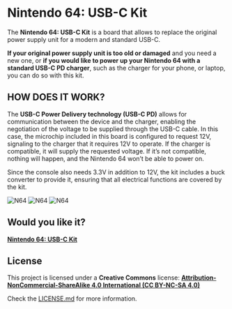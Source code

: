 # Nintendo 64: USB-C Kit

The **Nintendo 64: USB-C Kit** is a board that allows to replace the original power supply unit for a modern and standard USB-C.

**If your original power supply unit is too old or damaged** and you need a new one, or **if you would like to power up your Nintendo 64 with a standard USB-C PD charger**, such as the charger for your phone, or laptop, you can do so with this kit.

## HOW DOES IT WORK?

The **USB-C Power Delivery technology (USB-C PD)** allows for communication between the device and the charger, enabling the negotiation of the voltage to be supplied through the USB-C cable. In this case, the microchip included in this board is configured to request 12V, signaling to the charger that it requires 12V to operate. If the charger is compatible, it will supply the requested voltage. If it’s not compatible, nothing will happen, and the Nintendo 64 won’t be able to power on.

Since the console also needs 3.3V in addition to 12V, the kit includes a buck converter to provide it, ensuring that all electrical functions are covered by the kit.

![N64](https://raw.githubusercontent.com/giltesa/Nintendo-64-USB-C-Kit/master/4.%20Photos/Nintendo-64-USB-C-Kit_1.jpg)
![N64](https://raw.githubusercontent.com/giltesa/Nintendo-64-USB-C-Kit/master/4.%20Photos/Nintendo-64-USB-C-Kit_2.jpg)
![N64](https://raw.githubusercontent.com/giltesa/Nintendo-64-USB-C-Kit/master/4.%20Photos/Nintendo-64-USB-C-Kit_3.jpg)


## Would you like it?

[**Nintendo 64: USB-C Kit**](https://shop.giltesa.com/?p=2489)



## License

This project is licensed under a **Creative Commons** license:
**[Attribution-NonCommercial-ShareAlike 4.0 International (CC BY-NC-SA 4.0) ](https://creativecommons.org/licenses/by-nc-sa/4.0/)**

Check the [LICENSE.md](LICENSE.md) for more information.